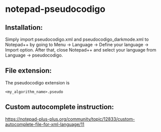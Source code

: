 # notepad-pseudocodigo

## Installation:
Simply import pseudocodigo.xml and pseudocodigo_darkmode.xml to Notepad++ by going to Menu -> Language -> Define your language  -> Import option. After that, close Notepad++ and select your language from Language -> pseudocodigo.

## File extension:
The pseudocodigo extension is
```
<my_algorithm_name>.pseudo
```

## Custom autocomplete instruction:
https://notepad-plus-plus.org/community/topic/12833/custom-autocomplete-file-for-xml-language/11
